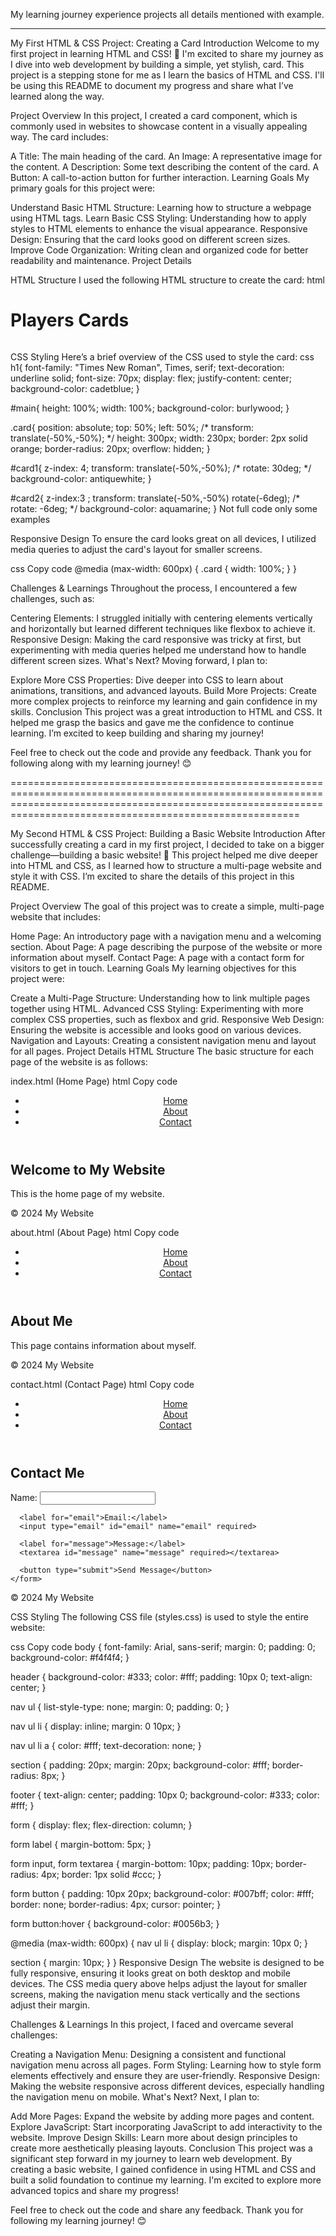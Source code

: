 My learning journey experience projects all details mentioned with example.

--------------------------------------------------------------------------------

My First HTML & CSS Project: Creating a Card
Introduction
Welcome to my first project in learning HTML and CSS! 🎉 I'm excited to share my journey as I dive into web development by building a simple, yet stylish, card. This project is a stepping stone for me as I learn the basics of HTML and CSS. I'll be using this README to document my progress and share what I’ve learned along the way.

Project Overview
In this project, I created a card component, which is commonly used in websites to showcase content in a visually appealing way. The card includes:

A Title: The main heading of the card.
An Image: A representative image for the content.
A Description: Some text describing the content of the card.
A Button: A call-to-action button for further interaction.
Learning Goals
My primary goals for this project were:

Understand Basic HTML Structure: Learning how to structure a webpage using HTML tags.
Learn Basic CSS Styling: Understanding how to apply styles to HTML elements to enhance the visual appearance.
Responsive Design: Ensuring that the card looks good on different screen sizes.
Improve Code Organization: Writing clean and organized code for better readability and maintenance.
Project Details

HTML Structure
I used the following HTML structure to create the card:
html
 <h1>Players Cards</h1>
    <div id="main">
        <div id="card1" class="card">
            <img src="https://images.news18.com/ibnlive/uploads/2024/07/rohit-sharma-1-2024-07-f31b2b81746e93de6ab1c683fc455ff0.jpg?impolicy=website&width=640&height=480" alt="">
        </div>
        <div id="card2" class="card">
            <img src="https://d3pc1xvrcw35tl.cloudfront.net/ln/images/685x514/screenshot-2024-06-29-212915_202406763456.png" alt="">
        </div>
        <div id="card3" class="card">
            <img src="https://pbs.twimg.com/media/GOwuBg6WkAASYOx?format=jpg&name=large" alt="">
        </div>
        <div id="card4" class="card">
            <img src="https://akm-img-a-in.tosshub.com/indiatoday/images/story/202407/hardik-pandya-030641506-16x9_0.jpg?VersionId=bpzHQCVPz6VGQRcLpdvB0kmGGFvrXqMk&size=690:388" alt="">
        </div>
    </div>
    
CSS Styling
Here’s a brief overview of the CSS used to style the card:
css
h1{
    font-family: "Times New Roman", Times, serif;
    text-decoration: underline solid;
    font-size: 70px;
    display: flex;
    justify-content: center;
    background-color: cadetblue;
}

#main{
    height: 100%;
    width: 100%;
    background-color: burlywood;
}

.card{
    position: absolute;
    top: 50%;
    left: 50%;
    /* transform: translate(-50%,-50%); */
    height: 300px;
    width: 230px;
    border: 2px solid orange;
    border-radius: 20px;
    overflow: hidden;
}

#card1{
    z-index: 4;
    transform: translate(-50%,-50%);
    /* rotate: 30deg; */
    background-color: antiquewhite;
}


#card2{
    z-index:3 ;
    transform: translate(-50%,-50%) rotate(-6deg);
    /* rotate: -6deg; */
    background-color: aquamarine;
}
Not full code only some examples 

Responsive Design
To ensure the card looks great on all devices, I utilized media queries to adjust the card's layout for smaller screens.

css
Copy code
@media (max-width: 600px) {
  .card {
    width: 100%;
  }
}

Challenges & Learnings
Throughout the process, I encountered a few challenges, such as:

Centering Elements: I struggled initially with centering elements vertically and horizontally but learned different techniques like flexbox to achieve it.
Responsive Design: Making the card responsive was tricky at first, but experimenting with media queries helped me understand how to handle different screen sizes.
What's Next?
Moving forward, I plan to:

Explore More CSS Properties: Dive deeper into CSS to learn about animations, transitions, and advanced layouts.
Build More Projects: Create more complex projects to reinforce my learning and gain confidence in my skills.
Conclusion
This project was a great introduction to HTML and CSS. It helped me grasp the basics and gave me the confidence to continue learning. I’m excited to keep building and sharing my journey!

Feel free to check out the code and provide any feedback. Thank you for following along with my learning journey! 😊



====================================================================================================================================================================================================================

My Second HTML & CSS Project: Building a Basic Website
Introduction
After successfully creating a card in my first project, I decided to take on a bigger challenge—building a basic website! 🚀 This project helped me dive deeper into HTML and CSS, as I learned how to structure a multi-page website and style it with CSS. I’m excited to share the details of this project in this README.

Project Overview
The goal of this project was to create a simple, multi-page website that includes:

Home Page: An introductory page with a navigation menu and a welcoming section.
About Page: A page describing the purpose of the website or more information about myself.
Contact Page: A page with a contact form for visitors to get in touch.
Learning Goals
My learning objectives for this project were:

Create a Multi-Page Structure: Understanding how to link multiple pages together using HTML.
Advanced CSS Styling: Experimenting with more complex CSS properties, such as flexbox and grid.
Responsive Web Design: Ensuring the website is accessible and looks good on various devices.
Navigation and Layouts: Creating a consistent navigation menu and layout for all pages.
Project Details
HTML Structure
The basic structure for each page of the website is as follows:

index.html (Home Page)
html
Copy code
<!DOCTYPE html>
<html lang="en">
<head>
  <meta charset="UTF-8">
  <meta name="viewport" content="width=device-width, initial-scale=1.0">
  <title>My Website</title>
  <link rel="stylesheet" href="styles.css">
</head>
<body>
  <header>
    <nav>
      <ul>
        <li><a href="index.html">Home</a></li>
        <li><a href="about.html">About</a></li>
        <li><a href="contact.html">Contact</a></li>
      </ul>
    </nav>
  </header>

  <section class="welcome-section">
    <h1>Welcome to My Website</h1>
    <p>This is the home page of my website.</p>
  </section>

  <footer>
    <p>&copy; 2024 My Website</p>
  </footer>
</body>
</html>
about.html (About Page)
html
Copy code
<!DOCTYPE html>
<html lang="en">
<head>
  <meta charset="UTF-8">
  <meta name="viewport" content="width=device-width, initial-scale=1.0">
  <title>About Me</title>
  <link rel="stylesheet" href="styles.css">
</head>
<body>
  <header>
    <nav>
      <ul>
        <li><a href="index.html">Home</a></li>
        <li><a href="about.html">About</a></li>
        <li><a href="contact.html">Contact</a></li>
      </ul>
    </nav>
  </header>

  <section class="about-section">
    <h1>About Me</h1>
    <p>This page contains information about myself.</p>
  </section>

  <footer>
    <p>&copy; 2024 My Website</p>
  </footer>
</body>
</html>
contact.html (Contact Page)
html
Copy code
<!DOCTYPE html>
<html lang="en">
<head>
  <meta charset="UTF-8">
  <meta name="viewport" content="width=device-width, initial-scale=1.0">
  <title>Contact</title>
  <link rel="stylesheet" href="styles.css">
</head>
<body>
  <header>
    <nav>
      <ul>
        <li><a href="index.html">Home</a></li>
        <li><a href="about.html">About</a></li>
        <li><a href="contact.html">Contact</a></li>
      </ul>
    </nav>
  </header>

  <section class="contact-section">
    <h1>Contact Me</h1>
    <form action="#">
      <label for="name">Name:</label>
      <input type="text" id="name" name="name" required>

      <label for="email">Email:</label>
      <input type="email" id="email" name="email" required>

      <label for="message">Message:</label>
      <textarea id="message" name="message" required></textarea>

      <button type="submit">Send Message</button>
    </form>
  </section>

  <footer>
    <p>&copy; 2024 My Website</p>
  </footer>
</body>
</html>
CSS Styling
The following CSS file (styles.css) is used to style the entire website:

css
Copy code
body {
  font-family: Arial, sans-serif;
  margin: 0;
  padding: 0;
  background-color: #f4f4f4;
}

header {
  background-color: #333;
  color: #fff;
  padding: 10px 0;
  text-align: center;
}

nav ul {
  list-style-type: none;
  margin: 0;
  padding: 0;
}

nav ul li {
  display: inline;
  margin: 0 10px;
}

nav ul li a {
  color: #fff;
  text-decoration: none;
}

section {
  padding: 20px;
  margin: 20px;
  background-color: #fff;
  border-radius: 8px;
}

footer {
  text-align: center;
  padding: 10px 0;
  background-color: #333;
  color: #fff;
}

form {
  display: flex;
  flex-direction: column;
}

form label {
  margin-bottom: 5px;
}

form input,
form textarea {
  margin-bottom: 10px;
  padding: 10px;
  border-radius: 4px;
  border: 1px solid #ccc;
}

form button {
  padding: 10px 20px;
  background-color: #007bff;
  color: #fff;
  border: none;
  border-radius: 4px;
  cursor: pointer;
}

form button:hover {
  background-color: #0056b3;
}

@media (max-width: 600px) {
  nav ul li {
    display: block;
    margin: 10px 0;
  }

  section {
    margin: 10px;
  }
}
Responsive Design
The website is designed to be fully responsive, ensuring it looks great on both desktop and mobile devices. The CSS media query above helps adjust the layout for smaller screens, making the navigation menu stack vertically and the sections adjust their margin.

Challenges & Learnings
In this project, I faced and overcame several challenges:

Creating a Navigation Menu: Designing a consistent and functional navigation menu across all pages.
Form Styling: Learning how to style form elements effectively and ensure they are user-friendly.
Responsive Design: Making the website responsive across different devices, especially handling the navigation menu on mobile.
What's Next?
Next, I plan to:

Add More Pages: Expand the website by adding more pages and content.
Explore JavaScript: Start incorporating JavaScript to add interactivity to the website.
Improve Design Skills: Learn more about design principles to create more aesthetically pleasing layouts.
Conclusion
This project was a significant step forward in my journey to learn web development. By creating a basic website, I gained confidence in using HTML and CSS and built a solid foundation to continue my learning. I'm excited to explore more advanced topics and share my progress!

Feel free to check out the code and share any feedback. Thank you for following my learning journey! 😊

